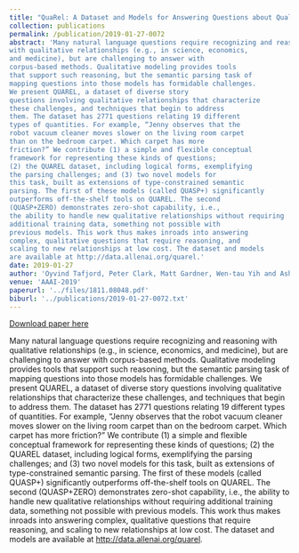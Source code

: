 ```yaml
---
title: "QuaRel: A Dataset and Models for Answering Questions about Qualitative Relationships"
collection: publications
permalink: /publication/2019-01-27-0072
abstract: 'Many natural language questions require recognizing and reasoning
with qualitative relationships (e.g., in science, economics,
and medicine), but are challenging to answer with
corpus-based methods. Qualitative modeling provides tools
that support such reasoning, but the semantic parsing task of
mapping questions into those models has formidable challenges.
We present QUAREL, a dataset of diverse story
questions involving qualitative relationships that characterize
these challenges, and techniques that begin to address
them. The dataset has 2771 questions relating 19 different
types of quantities. For example, “Jenny observes that the
robot vacuum cleaner moves slower on the living room carpet
than on the bedroom carpet. Which carpet has more
friction?” We contribute (1) a simple and flexible conceptual
framework for representing these kinds of questions;
(2) the QUAREL dataset, including logical forms, exemplifying
the parsing challenges; and (3) two novel models for
this task, built as extensions of type-constrained semantic
parsing. The first of these models (called QUASP+) significantly
outperforms off-the-shelf tools on QUAREL. The second
(QUASP+ZERO) demonstrates zero-shot capability, i.e.,
the ability to handle new qualitative relationships without requiring
additional training data, something not possible with
previous models. This work thus makes inroads into answering
complex, qualitative questions that require reasoning, and
scaling to new relationships at low cost. The dataset and models
are available at http://data.allenai.org/quarel.'
date: 2019-01-27
author: 'Oyvind Tafjord, Peter Clark, Matt Gardner, Wen-tau Yih and Ashish Sabharwal'
venue: 'AAAI-2019'
paperurl: '../files/1811.08048.pdf'
biburl: '../publications/2019-01-27-0072.txt'
---
```


<a href='../files/1811.08048.pdf'>Download paper here</a>

Many natural language questions require recognizing and reasoning
with qualitative relationships (e.g., in science, economics,
and medicine), but are challenging to answer with
corpus-based methods. Qualitative modeling provides tools
that support such reasoning, but the semantic parsing task of
mapping questions into those models has formidable challenges.
We present QUAREL, a dataset of diverse story
questions involving qualitative relationships that characterize
these challenges, and techniques that begin to address
them. The dataset has 2771 questions relating 19 different
types of quantities. For example, “Jenny observes that the
robot vacuum cleaner moves slower on the living room carpet
than on the bedroom carpet. Which carpet has more
friction?” We contribute (1) a simple and flexible conceptual
framework for representing these kinds of questions;
(2) the QUAREL dataset, including logical forms, exemplifying
the parsing challenges; and (3) two novel models for
this task, built as extensions of type-constrained semantic
parsing. The first of these models (called QUASP+) significantly
outperforms off-the-shelf tools on QUAREL. The second
(QUASP+ZERO) demonstrates zero-shot capability, i.e.,
the ability to handle new qualitative relationships without requiring
additional training data, something not possible with
previous models. This work thus makes inroads into answering
complex, qualitative questions that require reasoning, and
scaling to new relationships at low cost. The dataset and models
are available at http://data.allenai.org/quarel.
